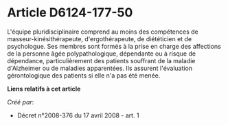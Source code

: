 # Article D6124-177-50

L'équipe pluridisciplinaire comprend au moins des compétences de masseur-kinésithérapeute, d'ergothérapeute, de diététicien
et de psychologue. Ses membres sont formés à la prise en charge des affections de la personne âgée polypathologique,
dépendante ou à risque de dépendance, particulièrement des patients souffrant de la maladie d'Alzheimer ou de maladies
apparentées. Ils assurent l'évaluation gérontologique des patients si elle n'a pas été menée.

**Liens relatifs à cet article**

_Créé par_:

  - Décret n°2008-376 du 17 avril 2008 - art. 1
